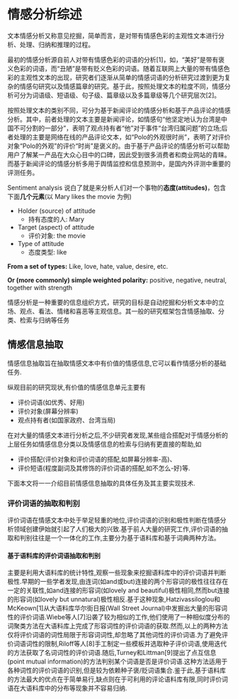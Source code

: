 # 情感分析综述

文本情感分析又称意见挖掘，简单而言，是对带有情感色彩的主观性文本进行分析、处理、归纳和推理的过程。

最初的情感分析源自前人对带有情感色彩的词语的分析[1]，如，“美好”是带有褒义色彩的词语，而“丑陋”是带有贬义色彩的词语。随着互联网上大量的带有情感色彩的主观性文本的出现，研究者们逐渐从简单的情感词语的分析研究过渡到更为复杂的情感句研究以及情感篇章的研究。基于此，按照处理文本的粒度不同，情感分析可分为词语级、短语级、句子级、篇章级以及多篇章级等几个研究层次[2]。

按照处理文本的类别不同，可分为基于新闻评论的情感分析和基于产品评论的情感分析。其中，前者处理的文本主要是新闻评论，如情感句“他坚定地认为台湾是中国不可分割的一部分”，表明了观点持有者“他”对于事件“台湾归属问题”的立场;后者处理的主要是网络在线的产品评论文本，如“Polo的外观很时尚”，表明了对评价对象“Polo的外观”的评价“时尚”是褒义的。由于基于产品评论的情感分析可以帮助用户了解某一产品在大众心目中的口碑，因此受到很多消费者和商业网站的青睐。而基于新闻评论的情感分析多用于舆情监控和信息预测中，是国内外评测中重要的评测任务。

Sentiment analysis 说白了就是来分析人们对一个事物的**态度(attitudes)**，包含下面**几个元素**(以 Mary likes the movie 为例)

- Holder (source) of attitude
  - 持有态度的人: Mary
- Target (aspect) of attitude
  - 评价对象: the movie
- Type of attitude 
  - 态度类型: like

**From a set of types:** Like, love, hate, value, desire, etc.

**Or (more commonly) simple weighted polarity:** positive, negative, neutral, together with strength

情感分析是一种重要的信息组织方式，研究的目标是自动挖掘和分析文本中的立场、观点、看法、情绪和喜恶等主观信息。其一般的研究框架包含情感抽取、分类、检索与归纳等任务









## 情感信息抽取

情感信息抽取旨在抽取情感文本中有价值的情感信息,它可以看作情感分析的基础任务.

纵观目前的研究现状,有价值的情感信息单元主要有

- 评价词语(如优秀、好用)
- 评价对象(屏幕分辨率)
- 观点持有者(如国家政府、台湾当局)

在对大量的情感文本进行分析之后,不少研究者发现,某些组合搭配对于情感分析的上层任务如情感信息分类以及情感信息的检索与归纳有更直接的帮助,如

- 评价搭配(评价对象和评价词语的搭配,如屏幕分辨率-高)、
- 评价短语(程度副词及其修饰的评价词语的搭配,如不怎么-好)等.

下面本文将一一介绍目前情感信息抽取的具体任务及其主要实现技术.

### 评价词语的抽取和判别

评价词语在情感文本中处于举足轻重的地位,评价词语的识别和极性判断在情感分析领域创建伊始就引起了人们极大的兴致.基于前人大量的研究工作,评价词语的抽取和判别往往是一个一体化的工作,主要分为基于语料库和基于词典两种方法。

#### 基于语料库的评价词语抽取和判别

主要是利用大语料库的统计特性,观察一些现象来挖掘语料库中的评价词语并判断极性.早期的一些学者发现,由连词(如and或but)连接的两个形容词的极性往往存在一定的关联性,如and连接的形容词(如lovely and beautiful)极性相同,然而but连接的形容词(如lovely but unnatural)极性相反.基于这种现象,Hatzivassiloglou和McKeown[1]从大语料库华尔街日报(Wall Street Journal)中发掘出大量的形容词性的评价词语.Wiebe等人[7]沿袭了较为相似的工作,他们使用了一种相似度分布的词聚类方法在大语料库上完成了形容词性的评价词语的获取.然而,以上的两种方法仅将评价词语的词性局限于形容词词性,却忽略了其他词性的评价词语.为了避免评价词语词性的限制,Riloff等人[8]手工制定一些模板并选取种子评价词语,使用迭代的方法获取了名词词性的评价词语.随后,Turney和Littman[9]提出了点互信息(point   mutual   information)的方法判别某个词语是否是评价词语.这种方法适用于各种词性的评价词语的识别,但是较为依赖种子褒/贬词语集合.鉴于此,基于语料库的方法最大的优点在于简单易行,缺点则在于可利用的评论语料库有限,同时评价词语在大语料库中的分布等现象并不容易归纳.
